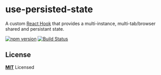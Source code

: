 # use-persisted-state

A custom [React Hook](https://reactjs.org/docs/hooks-overview.html) that provides a multi-instance,
multi-tab/browser shared and persistant state.

[![npm version](https://badge.fury.io/js/use-persisted-state.svg)](https://badge.fury.io/js/use-persisted-state) [![Build Status](https://travis-ci.com/donavon/use-persisted-state.svg?branch=develop)](https://travis-ci.com/donavon/use-persisted-state)


## License

**[MIT](LICENSE)** Licensed
